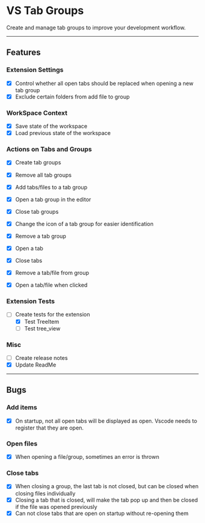 # VS Tab Groups
Create and manage tab groups to improve your development workflow.

---

## Features

### Extension Settings
- [x] Control whether all open tabs should be replaced when opening a new tab group
- [x] Exclude certain folders from add file to group

### WorkSpace Context
- [x] Save state of the workspace
- [x] Load previous state of the workspace

### Actions on Tabs and Groups
- [x] Create tab groups
- [x] Remove all tab groups

- [x] Add tabs/files to a tab group
- [x] Open a tab group in the editor
- [x] Close tab groups
- [x] Change the icon of a tab group for easier identification
- [x] Remove a tab group
  
- [x] Open a tab
- [x] Close tabs
- [x] Remove a tab/file from group

- [x] Open a tab/file when clicked 

### Extension Tests
- [ ] Create tests for the extension
  * [x] Test TreeItem
  * [ ] Test tree_view

### Misc
- [ ] Create release notes
- [x] Update ReadMe

---

## Bugs

### Add items
- [x] On startup, not all open tabs will be displayed as open. Vscode needs to register that they are open.

### Open files
- [x] When opening a file/group, sometimes an error is thrown

### Close tabs
- [x] When closing a group, the last tab is not closed, but can be closed when closing files individually
- [x] Closing a tab that is closed, will make the tab pop up and then be closed if the file was opened previously
- [x] Can not close tabs that are open on startup without re-opening them
